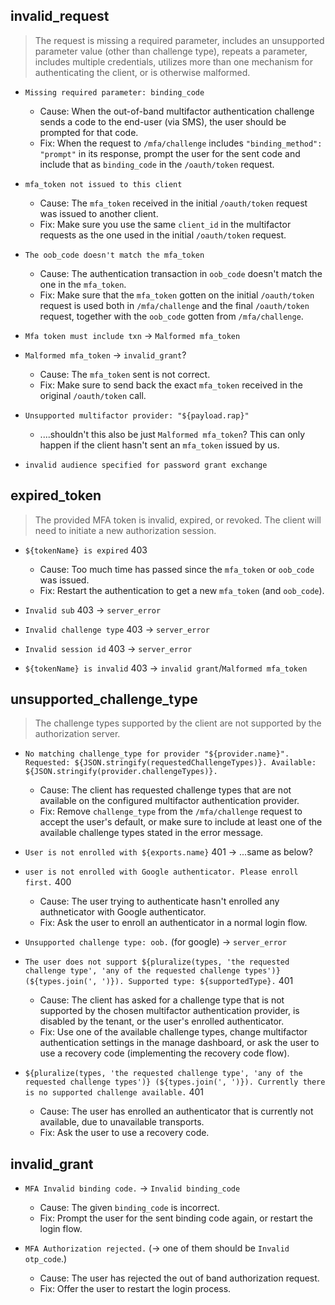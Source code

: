 invalid_request
---------------

> The request is missing a required parameter, includes an unsupported
> parameter value (other than challenge type), repeats a parameter, includes
> multiple credentials, utilizes more than one mechanism for authenticating the
> client, or is otherwise malformed.

* `Missing required parameter: binding_code`
  * Cause: When the out-of-band multifactor authentication challenge sends a
    code to the end-user (via SMS), the user should be prompted for that code.
  * Fix: When the request to `/mfa/challenge` includes `"binding_method":
    "prompt"` in its response, prompt the user for the sent code and include
    that as `binding_code` in the `/oauth/token` request.

* `mfa_token not issued to this client`
  * Cause: The `mfa_token` received in the initial `/oauth/token` request was
    issued to another client.
  * Fix: Make sure you use the same `client_id` in the multifactor requests as
    the one used in the initial `/oauth/token` request.

* `The oob_code doesn't match the mfa_token`
  * Cause: The authentication transaction in `oob_code` doesn't match the one
    in the `mfa_token`.
  * Fix: Make sure that the `mfa_token` gotten on the initial `/oauth/token`
    request is used both in `/mfa/challenge` and the final `/oauth/token`
    request, together with the `oob_code` gotten from `/mfa/challenge`.

* `Mfa token must include txn` -> `Malformed mfa_token`

* `Malformed mfa_token` -> `invalid_grant`?
  * Cause: The `mfa_token` sent is not correct.
  * Fix: Make sure to send back the exact `mfa_token` received in the original
    `/oauth/token` call.

* `Unsupported multifactor provider: "${payload.rap}"`
  * ....shouldn't this also be just `Malformed mfa_token`?  This can only
    happen if the client hasn't sent an `mfa_token` issued by us.

* `invalid audience specified for password grant exchange`


expired_token
-------------

> The provided MFA token is invalid, expired, or revoked.  The client will need
> to initiate a new authorization session.

* `${tokenName} is expired` 403
  * Cause: Too much time has passed since the `mfa_token` or `oob_code` was issued.
  * Fix: Restart the authentication to get a new `mfa_token` (and `oob_code`).

* `Invalid sub` 403 -> `server_error`
* `Invalid challenge type` 403 -> `server_error`
* `Invalid session id`  403 -> `server_error`

* `${tokenName} is invalid` 403  -> `invalid grant`/`Malformed mfa_token`


unsupported_challenge_type
--------------------------

> The challenge types supported by the client are not supported by the
> authorization server.

* `No matching challenge_type for provider "${provider.name}". Requested:
  ${JSON.stringify(requestedChallengeTypes)}. Available:
  ${JSON.stringify(provider.challengeTypes)}.`
  * Cause: The client has requested challenge types that are not available on
    the configured multifactor authentication provider.
  * Fix: Remove `challenge_type` from the `/mfa/challenge` request to accept
    the user's default, or make sure to include at least one of the available
    challenge types stated in the error message.

* `User is not enrolled with ${exports.name}` 401 -> ...same as below?

* `user is not enrolled with Google authenticator. Please enroll first.` 400
  * Cause: The user trying to authenticate hasn't enrolled any authneticator
    with Google authenticator.
  * Fix: Ask the user to enroll an authenticator in a normal login flow.

* `Unsupported challenge type: oob.` (for google) -> `server_error`

* `The user does not support ${pluralize(types, 'the requested challenge type',
  'any of the requested challenge types')} (${types.join(', ')}). Supported
  type: ${supportedType}.` 401
  * Cause: The client has asked for a challenge type that is not supported by
    the chosen multifactor authentication provider, is disabled by the tenant,
    or the user's enrolled authenticator.
  * Fix: Use one of the available challenge types, change multifactor
    authentication settings in the manage dashboard, or ask the user to use a
    recovery code (implementing the recovery code flow).

* `${pluralize(types, 'the requested challenge type', 'any of the requested
  challenge types')} (${types.join(', ')}). Currently there is no supported
  challenge available.` 401
  * Cause: The user has enrolled an authenticator that is currently not
    available, due to unavailable transports.
  * Fix: Ask the user to use a recovery code.


invalid_grant
-------------

* `MFA Invalid binding code.` -> `Invalid binding_code`
  * Cause: The given `binding_code` is incorrect.
  * Fix: Prompt the user for the sent binding code again, or restart the login flow.

* `MFA Authorization rejected.` (-> one of them should be `Invalid otp_code`.)
  * Cause: The user has rejected the out of band authorization request.
  * Fix: Offer the user to restart the login process.
